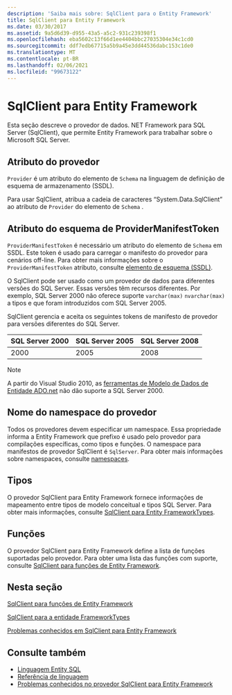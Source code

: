 ```yaml
---
description: 'Saiba mais sobre: SqlClient para o Entity Framework'
title: SqlClient para Entity Framework
ms.date: 03/30/2017
ms.assetid: 9a5d6d39-d955-43a5-a5c2-931c239398f1
ms.openlocfilehash: eba5602c13f66d1ee4404bbc27035304e34c1cd0
ms.sourcegitcommit: ddf7edb67715a5b9a45e3dd44536dabc153c1de0
ms.translationtype: MT
ms.contentlocale: pt-BR
ms.lasthandoff: 02/06/2021
ms.locfileid: "99673122"
---
```

# <a name="sqlclient-for-the-entity-framework"></a>SqlClient para Entity Framework

Esta seção descreve o provedor de dados. NET Framework para SQL Server (SqlClient), que permite Entity Framework para trabalhar sobre o Microsoft SQL Server.  
  
## <a name="provider-schema-attribute"></a>Atributo do provedor  

 `Provider` é um atributo do elemento de `Schema` na linguagem de definição de esquema de armazenamento (SSDL).  
  
 Para usar SqlClient, atribua a cadeia de caracteres “System.Data.SqlClient” ao atributo de `Provider` do elemento de `Schema` .  
  
## <a name="providermanifesttoken-schema-attribute"></a>Atributo do esquema de ProviderManifestToken  

 `ProviderManifestToken` é necessário um atributo do elemento de `Schema` em SSDL. Este token é usado para carregar o manifesto do provedor para cenários off-line. Para obter mais informações sobre o `ProviderManifestToken` atributo, consulte [elemento de esquema (SSDL)](/ef/ef6/modeling/designer/advanced/edmx/ssdl-spec#schema-element-ssdl).  
  
 O SqlClient pode ser usado como um provedor de dados para diferentes versões do SQL Server. Essas versões têm recursos diferentes. Por exemplo, SQL Server 2000 não oferece suporte `varchar(max)` `nvarchar(max)` a tipos e que foram introduzidos com SQL Server 2005.  
  
 SqlClient gerencia e aceita os seguintes tokens de manifesto de provedor para versões diferentes do SQL Server.  
  
|SQL Server 2000|SQL Server 2005|SQL Server 2008|  
|-|-|-|  
|2000|2005|2008|  
  
> [!NOTE]
> A partir do Visual Studio 2010, as [ferramentas de Modelo de Dados de Entidade ADO.net](/previous-versions/dotnet/netframework-4.0/bb399249(v=vs.100)) não dão suporte a SQL Server 2000.  
  
## <a name="provider-namespace-name"></a>Nome do namespace do provedor  

 Todos os provedores devem especificar um namespace. Essa propriedade informa a Entity Framework que prefixo é usado pelo provedor para compilações específicas, como tipos e funções. O namespace para manifestos de provedor SqlClient é `SqlServer`. Para obter mais informações sobre namespaces, consulte [namespaces](./language-reference/namespaces-entity-sql.md).  
  
## <a name="types"></a>Tipos  

 O provedor SqlClient para Entity Framework fornece informações de mapeamento entre tipos de modelo conceitual e tipos SQL Server. Para obter mais informações, consulte [SqlClient para Entity FrameworkTypes](sqlclient-for-ef-types.md).  
  
## <a name="functions"></a>Funções  

 O provedor SqlClient para Entity Framework define a lista de funções suportadas pelo provedor. Para obter uma lista das funções com suporte, consulte [SqlClient para funções de Entity Framework](sqlclient-for-ef-functions.md).  
  
## <a name="in-this-section"></a>Nesta seção  

 [SqlClient para funções de Entity Framework](sqlclient-for-ef-functions.md)  
  
 [SqlClient para a entidade FrameworkTypes](sqlclient-for-ef-types.md)  
  
 [Problemas conhecidos em SqlClient para Entity Framework](known-issues-in-sqlclient-for-entity-framework.md)  
  
## <a name="see-also"></a>Consulte também

- [Linguagem Entity SQL](./language-reference/entity-sql-language.md)
- [Referência de linguagem](./language-reference/index.md)
- [Problemas conhecidos no provedor SqlClient para Entity Framework](sqlclient-for-the-entity-framework.md)
